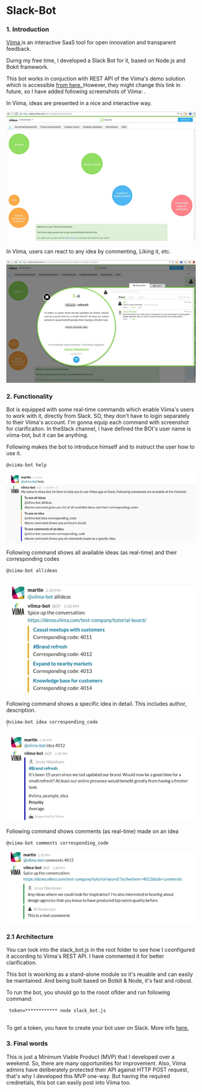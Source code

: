 # Slack-Bot
### 1. Introduction
<a href="http://www.viima.com">Viima </a> is an interactive SaaS tool for open innovation and transparent feedback.

Durng my free time, I developed a Slack Bot for it, based on Node.js and Bokit framework.

This bot works in conjuction with REST API of the Viima's demo solution which is accessible <a href="https://demo.viima.com/test-company/tutorial-board/"> from here. </a> However, they might change this link in future, so I have added following screenshots of Viima:
.


In Viima, ideas are presented in a nice and interactive way.

![alt tag](https://github.com/anderson-martin/Slack-Bot/blob/master/screenshots/viima-one.jpg)



In Viima, users can react to any idea by commenting, Liking it, etc.

![alt tag](https://github.com/anderson-martin/Slack-Bot/blob/master/screenshots/viima-two.jpg)



### 2. Functionality
Bot is equipped with some real-time commands which enable Viima's users to work with it, directly from Slack. SO, they don't have to login separately to their Viima's account. I'm gonna equip each command with screenshot for clarificaiton. In theSlack channel, I have defined the BOt's user name is viima-bot, but it can be anything.



Following makes the bot to introduce himself and to instruct the user how to use it.

```
@viima-bot help 

```


![alt tag](https://github.com/anderson-martin/Slack-Bot/blob/master/screenshots/slack-one.jpg)

Following command shows all available ideas (as real-time) and their corresponding codes

```
@viima-bot allideas
 
 ```


![alt tag](https://github.com/anderson-martin/Slack-Bot/blob/master/screenshots/slack-two.jpg)


Following command shows a specific idea in detail. This includes author, description.

```
@viima-bot idea corresponding_code 
`
```

![alt tag](https://github.com/anderson-martin/Slack-Bot/blob/master/screenshots/slack-three.jpg)



Following command shows comments (as real-time) made on an idea

```
@viima-bot comments corresponding_code 

```

![alt tag](https://github.com/anderson-martin/Slack-Bot/blob/master/screenshots/slack-four.jpg)



### 2.1 Architecture
You can look into the slack_bot.js in the root folder to see how I coonfigured it according to Viima's REST API. I have commented it for better clarification.

This bot is woorking as a stand-alone module so it's reuable and can easily be maintained. And being built based on Botkit & Node, it's fast and robost.

To run the bot, you should go to the rooot oflder and run following command:

```
 token=************ node slack_bot.js
 
```

To get a token, you have to create your bot user on Slack. More info <a href="https://api.slack.com/bot-users"> here. </a> 


### 3. Final words

This is just a Minimum Viable Product (MVP) that I developed over a weekend. So, there are many opportunities for improvement. Also, Viima admins have deliberately protected their API against HTTP POST request, that's why I developed this MVP one-way. But having the required crednetials, this bot can easily post into Viima too.

